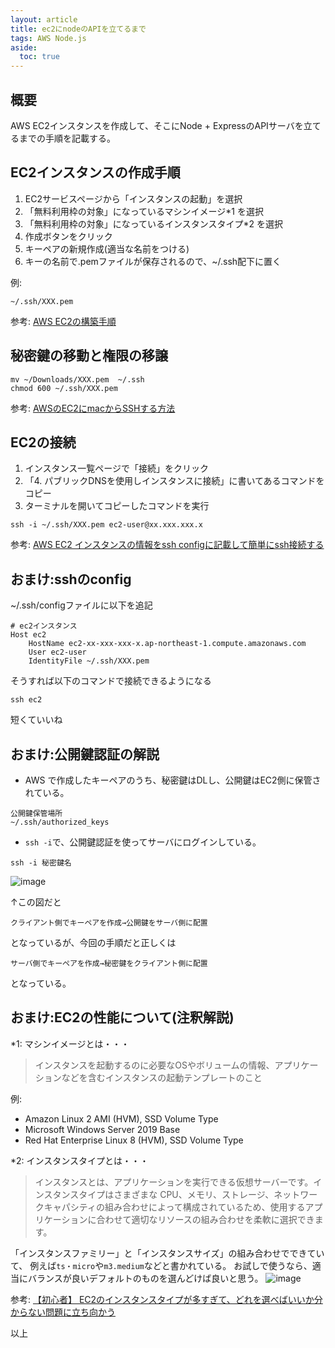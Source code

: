 ```yaml
---
layout: article
title: ec2にnodeのAPIを立てるまで
tags: AWS Node.js
aside:
  toc: true
---
```


## 概要

AWS EC2インスタンスを作成して、そこにNode + ExpressのAPIサーバを立てるまでの手順を記載する。

## EC2インスタンスの作成手順

1. EC2サービスページから「インスタンスの起動」を選択
2. 「無料利用枠の対象」になっているマシンイメージ*1 を選択
3. 「無料利用枠の対象」になっているインスタンスタイプ*2 を選択
4. 作成ボタンをクリック
5. キーペアの新規作成(適当な名前をつける)
6. キーの名前で.pemファイルが保存されるので、~/.ssh配下に置く

例:
```
~/.ssh/XXX.pem
```

参考: [AWS EC2の構築手順](https://bsblog.casareal.co.jp/archives/1950)


## 秘密鍵の移動と権限の移譲
```
mv ~/Downloads/XXX.pem  ~/.ssh
chmod 600 ~/.ssh/XXX.pem
```

参考: [AWSのEC2にmacからSSHする方法](https://qiita.com/nakm/items/695e41d8e71d0d281ac4)

## EC2の接続

1. インスタンス一覧ページで「接続」をクリック
2. 「4. パブリックDNSを使用しインスタンスに接続」に書いてあるコマンドをコピー
3. ターミナルを開いてコピーしたコマンドを実行
```
ssh -i ~/.ssh/XXX.pem ec2-user@xx.xxx.xxx.x
```

参考: [AWS EC2 インスタンスの情報をssh configに記載して簡単にssh接続する](https://qiita.com/miriwo/items/3da2391f37dab6b5452c)


## おまけ:sshのconfig
~/.ssh/configファイルに以下を追記
```
# ec2インスタンス
Host ec2
    HostName ec2-xx-xxx-xxx-x.ap-northeast-1.compute.amazonaws.com
    User ec2-user
    IdentityFile ~/.ssh/XXX.pem
```

そうすれば以下のコマンドで接続できるようになる
```
ssh ec2
```

短くていいね

## おまけ:公開鍵認証の解説
- AWS で作成したキーペアのうち、秘密鍵はDLし、公開鍵はEC2側に保管されている。
```
公開鍵保管場所
~/.ssh/authorized_keys
```
- `ssh -i`で、公開鍵認証を使ってサーバにログインしている。
```
ssh -i 秘密鍵名
```

![image](https://user-images.githubusercontent.com/44778704/116324011-3ce16880-a7fa-11eb-8725-c231c5b9ac28.png)

↑この図だと
```
クライアント側でキーペアを作成→公開鍵をサーバ側に配置
```
となっているが、今回の手順だと正しくは
```
サーバ側でキーペアを作成→秘密鍵をクライアント側に配置
```
となっている。

## おまけ:EC2の性能について(注釈解説)

*1:
マシンイメージとは・・・
> インスタンスを起動するのに必要なOSやボリュームの情報、アプリケーションなどを含むインスタンスの起動テンプレートのこと

例:
- Amazon Linux 2 AMI (HVM), SSD Volume Type
- Microsoft Windows Server 2019 Base
- Red Hat Enterprise Linux 8 (HVM), SSD Volume Type

*2:
インスタンスタイプとは・・・
>インスタンスとは、アプリケーションを実行できる仮想サーバーです。インスタンスタイプはさまざまな CPU、メモリ、ストレージ、ネットワークキャパシティの組み合わせによって構成されているため、使用するアプリケーションに合わせて適切なリソースの組み合わせを柔軟に選択できます。

「インスタンスファミリー」と「インスタンスサイズ」の組み合わせでできていて、
例えば`ts・micro`や`m3.medium`などと書かれている。
お試しで使うなら、適当にバランスが良いデフォルトのものを選んどけば良いと思う。
![image](https://user-images.githubusercontent.com/44778704/116272881-3f24d200-a7bc-11eb-96bd-5790d67fe3a4.png)

参考: [【初心者】 EC2のインスタンスタイプが多すぎて、どれを選べばいいか分からない問題に立ち向かう](https://www.bit-drive.ne.jp/managed-cloud/column/column_22.html)


以上
